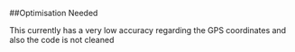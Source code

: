 ##Optimisation Needed

This currently has a very low accuracy regarding the GPS coordinates and also the code is not cleaned
